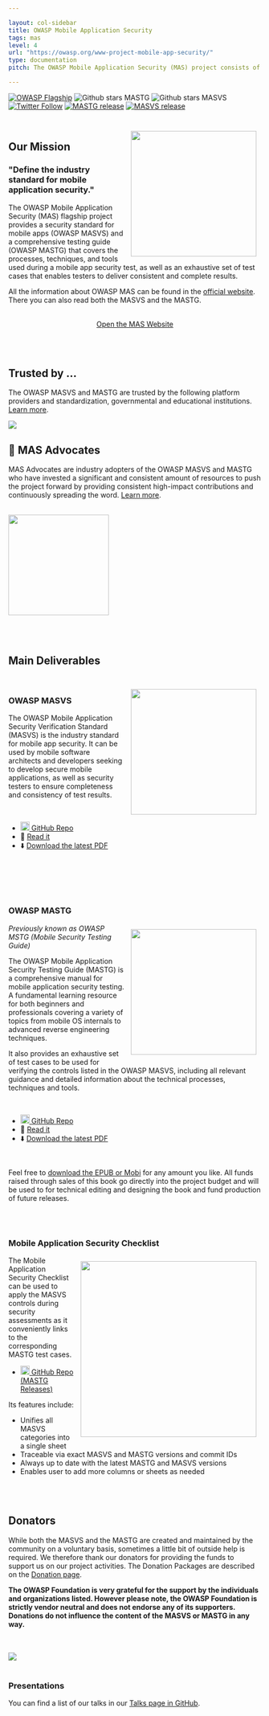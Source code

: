 ```yaml
---

layout: col-sidebar
title: OWASP Mobile Application Security
tags: mas
level: 4
url: "https://owasp.org/www-project-mobile-app-security/"
type: documentation
pitch: The OWASP Mobile Application Security (MAS) project consists of a series of documents that establish a security standard for mobile apps and a comprehensive testing guide that covers the processes, techniques, and tools used during a mobile application security assessment, as well as an exhaustive set of test cases that enables testers to deliver consistent and complete results.

---
```

[![OWASP Flagship](https://img.shields.io/badge/owasp-flagship%20project-48A646.svg)](https://owasp.org/projects/#owasp-project-inventory-256)
![Github stars MASTG](https://img.shields.io/github/stars/OWASP/owasp-mastg?label=Stars%20MSTG&style=social)
![Github stars MASVS](https://img.shields.io/github/stars/OWASP/owasp-masvs?label=Stars%20MASVS&style=social)
[![Twitter Follow](https://img.shields.io/twitter/follow/OWASP_MAS.svg?style=social&label=Follow)](https://twitter.com/OWASP_MAS)
[![MASTG release](https://img.shields.io/github/v/release/OWASP/owasp-mastg?label=MSTG%20release%20version)](https://github.com/OWASP/owasp-mastg/releases)
[![MASVS release](https://img.shields.io/github/v/release/OWASP/owasp-masvs?label=MASVS%20release%20version)](https://github.com/OWASP/owasp-masvs/releases)

<br>

<img align="right" style="padding: 10px;" width="250px" src="https://raw.githubusercontent.com/OWASP/owasp-mastg/master/docs/assets/logo_circle.png" />

## Our Mission

### "Define the industry standard for mobile application security."

The OWASP Mobile Application Security (MAS) flagship project provides a security standard for mobile apps (OWASP MASVS) and a comprehensive testing guide (OWASP MASTG) that covers the processes, techniques, and tools used during a mobile app security test, as well as an exhaustive set of test cases that enables testers to deliver consistent and complete results.

All the information about OWASP MAS can be found in the [official website](https://mas.owasp.org/). There you can also read both the MASVS and the MASTG.

<br>
<center>
<a href="https://mas.owasp.org/" class="cta-button">Open the MAS Website</a>
</center>

<br><br>

## Trusted by ...

The OWASP MASVS and MASTG are trusted by the following platform providers and standardization, governmental and educational institutions. [Learn more](https://mas.owasp.org/MASTG/Intro/0x02b-MASVS-MASTG-Adoption/).

<a href="https://mas.owasp.org/MASTG/Intro/0x02b-MASVS-MASTG-Adoption/">
<img src="https://raw.githubusercontent.com/OWASP/owasp-mastg/master/docs/assets/trusted-by-logos.png"/>
</a>

<br>

## 🥇 MAS Advocates

MAS Advocates are industry adopters of the OWASP MASVS and MASTG who have invested a significant and consistent amount of resources to push the project forward by providing consistent high-impact contributions and continuously spreading the word. [Learn more](https://mas.owasp.org/MASTG/Intro/0x02c-Acknowledgements/#our-mas-advocates).

<br>

<a href="https://mas.owasp.org/MASTG/Intro/0x02c-Acknowledgements/#our-mas-advocates">
<img src="https://raw.githubusercontent.com/OWASP/owasp-mastg/master/Document/Images/Other/nowsecure-logo.png" width="200px;" />
</a>

<br><br>

## Main Deliverables

<br>

<img align="right" style="padding: 10px;" width="250px" src="https://raw.githubusercontent.com/OWASP/owasp-mastg/master/docs/assets/masvs_cover.png">

### OWASP MASVS

The OWASP Mobile Application Security Verification Standard (MASVS) is the industry standard for mobile app security. It can be used by mobile software architects and developers seeking to develop secure mobile applications, as well as security testers to ensure completeness and consistency of test results.

<br>

- <a href="https://github.com/OWASP/owasp-masvs/"><img src="https://raw.githubusercontent.com/OWASP/owasp-mastg/master/docs/assets/GitHub_logo.png" width="18px"> GitHub Repo</a>
- 📖 [Read it](https://mas.owasp.org/MASVS/)
- ⬇️ [Download the latest PDF](https://github.com/OWASP/owasp-masvs/releases/latest)

<br><br><br><br>

### OWASP MASTG

<img align="right" style="padding: 10px;" width="250px" src="https://raw.githubusercontent.com/OWASP/owasp-mastg/master/docs/assets/mastg_cover.png" />

_Previously known as OWASP MSTG (Mobile Security Testing Guide)_

The OWASP Mobile Application Security Testing Guide (MASTG) is a comprehensive manual for mobile application security testing. A fundamental learning resource for both beginners and professionals covering a variety of topics from mobile OS internals to advanced reverse engineering techniques.

It also provides an exhaustive set of test cases to be used for verifying the controls listed in the OWASP MASVS, including all relevant guidance and detailed information about the technical processes, techniques and tools.

<br>

- <a href="https://github.com/OWASP/owasp-mastg/"><img src="https://raw.githubusercontent.com/OWASP/owasp-mastg/master/docs/assets/GitHub_logo.png" width="18px"> GitHub Repo</a>
- 📖 [Read it](https://mas.owasp.org/MASTG/)
- ⬇️ [Download the latest PDF](https://github.com/OWASP/owasp-mastg/releases/latest)

<br>

Feel free to [download the EPUB or Mobi](https://leanpub.com/mobile-security-testing-guide) for any amount you like. All funds raised through sales of this book go directly into the project budget and will be used to for technical editing and designing the book and fund production of future releases.

<br><br>

### Mobile Application Security Checklist

<img align="right" style="padding: 10px;" width="350px" src="https://raw.githubusercontent.com/OWASP/owasp-mastg/master/docs/assets/mas_checklist.png" />

The Mobile Application Security Checklist can be used to apply the MASVS controls during security assessments as it conveniently links to the corresponding MASTG test cases.

- <a href="https://github.com/OWASP/owasp-mastg/releases/latest"><img src="https://raw.githubusercontent.com/OWASP/owasp-mastg/master/docs/assets/GitHub_logo.png" width="18px"> GitHub Repo (MASTG Releases)</a>

Its features include:

- Unifies all MASVS categories into a single sheet
- Traceable via exact MASVS and MASTG versions and commit IDs
- Always up to date with the latest MASTG and MASVS versions
- Enables user to add more columns or sheets as needed

<br><br>

## Donators

While both the MASVS and the MASTG are created and maintained by the community on a voluntary basis, sometimes a little bit of outside help is required. We therefore thank our donators for providing the funds to support us on our project activities. The Donation Packages are described on the [Donation page](https://mas.owasp.org/donate/).

**The OWASP Foundation is very grateful for the support by the individuals and organizations listed. However please note, the OWASP Foundation is strictly vendor neutral and does not endorse any of its supporters. Donations do not influence the content of the MASVS or MASTG in any way.**

<br><br>
<img src="https://raw.githubusercontent.com/OWASP/owasp-mastg/master/Document/Images/Donators/donators.png"/>
<br><br>

### Presentations

You can find a list of our talks in our [Talks page in GitHub](https://mas.owasp.org/talks/).
